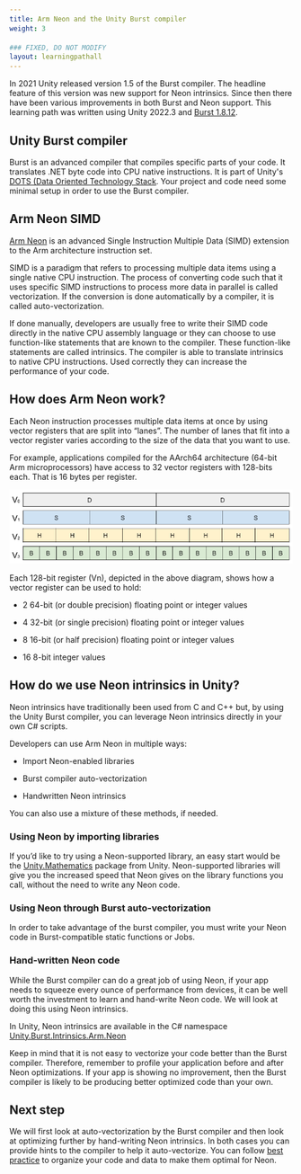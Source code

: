 ```yaml
---
title: Arm Neon and the Unity Burst compiler
weight: 3

### FIXED, DO NOT MODIFY
layout: learningpathall
---
```

In 2021 Unity released version 1.5 of the Burst compiler. The headline feature of this version was new support for Neon intrinsics. Since then there have been various improvements in both Burst and Neon support. This learning path was written using Unity 2022.3 and [Burst 1.8.12](https://docs.unity3d.com/Packages/com.unity.burst@1.8/manual/index.html).

## Unity Burst compiler
Burst is an advanced compiler that compiles specific parts of your code. It translates .NET byte code into CPU native instructions. It is part of Unity's [DOTS (Data Oriented Technology Stack](https://unity.com/dots). Your project and code need some minimal setup in order to use the Burst compiler.

## Arm Neon SIMD

[Arm Neon](https://developer.arm.com/Architectures/Neon) is an advanced Single Instruction Multiple Data (SIMD) extension to the Arm architecture instruction set.

SIMD is a paradigm that refers to processing multiple data items using a single native CPU instruction. The process of converting code such that it uses specific SIMD instructions to process more data in parallel is called vectorization. If the conversion is done automatically by a compiler, it is called auto-vectorization.

If done manually, developers are usually free to write their SIMD code directly in the native CPU assembly language or they can choose to use function-like statements that are known to the compiler. These function-like statements are called intrinsics. The compiler is able to translate intrinsics to native CPU instructions. Used correctly they can increase the performance of your code.

## How does Arm Neon work?

Each Neon instruction processes multiple data items at once by using vector registers that are split into “lanes”. The number of lanes that fit into a vector register varies according to the size of the data that you want to use.

For example, applications compiled for the AArch64 architecture (64-bit Arm microprocessors) have access to 32 vector registers with 128-bits each. That is 16 bytes per register.

![Vector registers#center](images/vector-registers.png)

Each 128-bit register (Vn), depicted in the above diagram, shows how a vector register can be used to hold:

- 2 64-bit (or double precision) floating point or integer values

- 4 32-bit (or single precision) floating point or integer values

- 8 16-bit (or half precision) floating point or integer values

- 16 8-bit integer values

## How do we use Neon intrinsics in Unity?
Neon intrinsics have traditionally been used from C and C++ but, by using the Unity Burst compiler, you can leverage Neon intrinsics directly in your own C# scripts.

Developers can use Arm Neon in multiple ways:

- Import Neon-enabled libraries

- Burst compiler auto-vectorization

- Handwritten Neon intrinsics

You can also use a mixture of these methods, if needed.

### Using Neon by importing libraries
If you’d like to try using a Neon-supported library, an easy start would be the [Unity.Mathematics](https://docs.unity3d.com/Packages/com.unity.mathematics@1.3/manual/index.html) package from Unity. Neon-supported libraries will give you the increased speed that Neon gives on the library functions you call, without the need to write any Neon code.

### Using Neon through Burst auto-vectorization
In order to take advantage of the burst compiler, you must write your Neon code in Burst-compatible static functions or Jobs.

### Hand-written Neon code
While the Burst compiler can do a great job of using Neon, if your app needs to squeeze every ounce of performance from devices, it can be well worth the investment to learn and hand-write Neon code. We will look at doing this using Neon intrinsics.

In Unity, Neon intrinsics are available in the C# namespace [Unity.Burst.Intrinsics.Arm.Neon](https://docs.unity3d.com/Packages/com.unity.burst@1.8/api/Unity.Burst.Intrinsics.Arm.Neon.html)

Keep in mind that it is not easy to vectorize your code better than the Burst compiler. Therefore, remember to profile your application before and after Neon optimizations. If your app is showing no improvement, then the Burst compiler is likely to be producing better optimized code than your own.

## Next step

We will first look at auto-vectorization by the Burst compiler and then look at optimizing further by hand-writing Neon intrinsics. In both cases you can provide hints to the compiler to help it auto-vectorize. You can follow [best practice](/learning-paths/smartphones-and-mobile/using-neon-intrinsics-to-optimize-unity-on-android/5-the-optimizations#best-practice) to organize your code and data to make them optimal for Neon.
